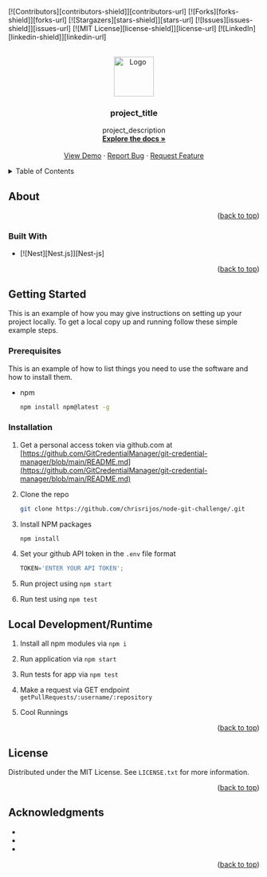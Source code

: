 <div id="top"></div>

<!-- PROJECT SHIELDS -->
<!--
*** I'm using markdown "reference style" links for readability.
*** Reference links are enclosed in brackets [ ] instead of parentheses ( ).
*** See the bottom of this document for the declaration of the reference variables
*** for contributors-url, forks-url, etc. This is an optional, concise syntax you may use.
*** https://www.markdownguide.org/basic-syntax/#reference-style-links
-->
[![Contributors][contributors-shield]][contributors-url]
[![Forks][forks-shield]][forks-url]
[![Stargazers][stars-shield]][stars-url]
[![Issues][issues-shield]][issues-url]
[![MIT License][license-shield]][license-url]
[![LinkedIn][linkedin-shield]][linkedin-url]



<!-- PROJECT LOGO -->
<br />
<div align="center">
  <a href="https://github.com/chrisrijos/node-git-challenge">
    <img src="images/logo.png" alt="Logo" width="80" height="80">
  </a>

<h3 align="center">project_title</h3>

  <p align="center">
    project_description
    <br />
    <a href="https://github.com/chrisrijos/node-git-challenge"><strong>Explore the docs »</strong></a>
    <br />
    <br />
    <a href="https://github.com/chrisrijos/node-git-challenge">View Demo</a>
    ·
    <a href="https://github.com/chrisrijos/node-git-challenge/issues">Report Bug</a>
    ·
    <a href="https://github.com/chrisrijos/node-git-challenge/issues">Request Feature</a>
  </p>
</div>



<!-- TABLE OF CONTENTS -->
<details>
  <summary>Table of Contents</summary>
  <ol>
    <li>
      <a href="#about-the-project">About The Project</a>
      <ul>
        <li><a href="#built-with">Built With</a></li>
      </ul>
    </li>
    <li>
      <a href="#getting-started">Getting Started</a>
      <ul>
        <li><a href="#prerequisites">Prerequisites</a></li>
        <li><a href="#installation">Installation</a></li>
      </ul>
    </li>
    <li><a href="#usage">Usage</a></li>
    <li><a href="#roadmap">Roadmap</a></li>
    <li><a href="#contributing">Contributing</a></li>
    <li><a href="#license">License</a></li>
    <li><a href="#contact">Contact</a></li>
    <li><a href="#acknowledgments">Acknowledgments</a></li>
  </ol>
</details>

<!-- ABOUT THE PROJECT -->
## About 
<p align="right">(<a href="#top">back to top</a>)</p>

### Built With

* [![Nest][Nest.js]][Nest-js]

<p align="right">(<a href="#top">back to top</a>)</p>



<!-- GETTING STARTED -->
## Getting Started

This is an example of how you may give instructions on setting up your project locally.
To get a local copy up and running follow these simple example steps.

### Prerequisites

This is an example of how to list things you need to use the software and how to install them.
* npm
  ```sh
  npm install npm@latest -g
  ```

### Installation

1. Get a personal access token via github.com at [https://github.com/GitCredentialManager/git-credential-manager/blob/main/README.md](https://github.com/GitCredentialManager/git-credential-manager/blob/main/README.md)

2. Clone the repo
   ```sh
   git clone https://github.com/chrisrijos/node-git-challenge/.git
   ```
3. Install NPM packages
   ```sh
   npm install
   ```
4. Set your github API token in the `.env` file format
   ```js
   TOKEN='ENTER YOUR API TOKEN';
   ```

5. Run project using `npm start` 

6. Run test using `npm test`

## Local Development/Runtime
1. Install all npm modules via `npm i`

2. Run application via `npm start`

3. Run tests for app via `npm test`

4. Make a request via GET endpoint `getPullRequests/:username/:repository`

5. Cool Runnings

<p align="right">(<a href="#top">back to top</a>)</p>

<!-- LICENSE -->
## License

Distributed under the MIT License. See `LICENSE.txt` for more information.

<p align="right">(<a href="#top">back to top</a>)</p>

<!-- ACKNOWLEDGMENTS -->
## Acknowledgments

* []()
* []()
* []()

<p align="right">(<a href="#top">back to top</a>)</p>